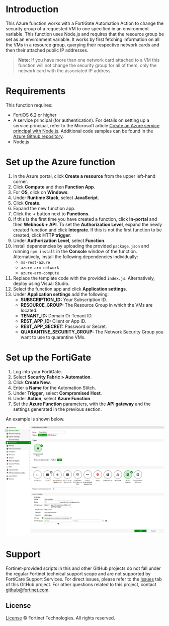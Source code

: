 # Introduction
This Azure function works with a FortiGate Automation Action to change the security group of a requested VM to one specified in an environment variable.
This function uses Node.js and requires that the resource group be set as an environment variable.
It works by first fetching information on all the VMs in a resource group, querying their respective network cards and then their attached public IP addresses.

> **Note:** If you have more than one network card attached to a VM this function will not change the security group for all of them, only the network card with the associated IP address.

# Requirements
This function requires:
* FortiOS 6.2 or higher
* A service principal (for authentication). For details on setting up a service principal, refer to the Microsoft article [Create an Azure service principal with Node.js](https://docs.microsoft.com/en-us/javascript/azure/node-sdk-azure-authenticate-principal?view=azure-node-latest). Additional code samples can be found in the [Azure Github repository](https://github.com/Azure/azure-sdk-for-node/blob/master/Documentation/Authentication.md).
* Node.js

# Set up the Azure function
  1. In the Azure portal, click **Create a resource** from the upper left-hand corner.
  2. Click **Compute** and then **Function App**.
  3. For **OS**, click on **Windows**.
  4. Under **Runtime Stack**, select **JavaScript**.
  5. Click **Create**.
  6. Expand the new function app.
  7. Click the **+** button next to **Functions**.
  8. If this is the first time you have created a function, click **In-portal** and then **Webhook + API**. To set the **Authorization Level**, expand the newly created function and click **Integrate**. If this is not the first function to be created, click **HTTP trigger**.
  9. Under **Authorization Level**, select **Function**.
  10. Install dependencies by uploading the provided `package.json` and running `npm install` in the **Console** window of the function. Alternatively, install the following dependencies individually:
      * `ms-rest-azure`
      * `azure-arm-network`
      * `azure-arm-compute`
  11. Replace the template code with the provided `index.js`. Alternatively, deploy using Visual Studio.
  12. Select the function app and click **Application settings**.
  13. Under **Application settings** add the following:
      * **SUBSCRIPTION_ID:** Your Subscription ID.
      * **RESOURCE_GROUP:** The Resource Group in which the VMs are located.
      * **TENANT_ID:** Domain Or Tenant ID.
      * **REST_APP_ID:** Client or App ID.
      * **REST_APP_SECRET:** Password or Secret.
      * **QUARANTINE_SECURITY_GROUP:** The Network Security Group you want to use to quarantine VMs.

# Set up the FortiGate
  1. Log into your FortiGate.
  2. Select **Security Fabric > Automation**.
  3. Click **Create New**.
  4. Enter a **Name** for the Automation Stitch.
  5. Under **Trigger**, select **Compromised Host**.
  6. Under **Action**, select **Azure Function**.
  7. Set the **Azure Function** parameters, with the **API gateway** and the settings generated in the previous section.

An example is shown below.

  ![FortiOS Security Fabric Automation Screenshot](./imgs/FortigateExampleScreenshot.png)

# Support
Fortinet-provided scripts in this and other GitHub projects do not fall under the regular Fortinet technical support scope and are not supported by FortiCare Support Services.
For direct issues, please refer to the [Issues](https://github.com/fortinet/azure-security-group-update/issues) tab of this GitHub project.
For other questions related to this project, contact [github@fortinet.com](mailto:github@fortinet.com).

## License
[License](./LICENSE) © Fortinet Technologies. All rights reserved.

